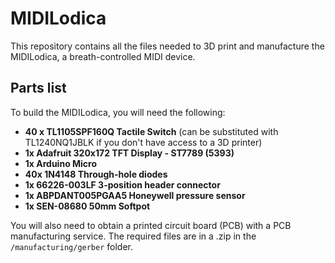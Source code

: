 # MIDILodica

This repository contains all the files needed to 3D print and manufacture the MIDILodica, a breath-controlled MIDI device.

## Parts list

To build the MIDILodica, you will need the following:

- **40 x TL1105SPF160Q Tactile Switch** (can be substituted with TL1240NQ1JBLK if you don't have access to a 3D printer)
- **1x Adafruit 320x172 TFT Display - ST7789 (5393)**
- **1x Arduino Micro**
- **40x 1N4148 Through-hole diodes**
- **1x 66226-003LF 3-position header connector**
- **1x ABPDANT005PGAA5 Honeywell pressure sensor**
- **1x SEN-08680 50mm Softpot**

You will also need to obtain a printed circuit board (PCB) with a PCB manufacturing service. The required files are in a .zip in the `/manufacturing/gerber` folder.
